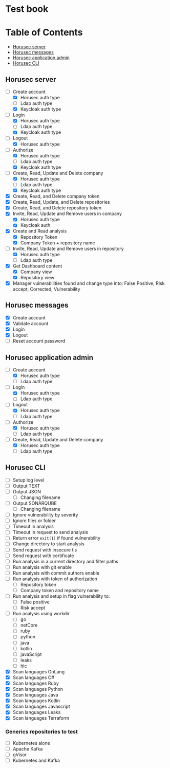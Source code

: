 # Test book

# Table of Contents

 * [Horusec server](#horusec-server)
 * [Horusec messages](#horusec-messages)
 * [Horusec application admin](#horusec-application-admin)
 * [Horusec CLI](#horusec-cli)
 
 
## Horusec server
- [ ] Create account
  - [X] Horusec auth type
  - [ ] Ldap auth type
  - [X] Keycloak auth type
- [ ] Login
  - [X] Horusec auth type
  - [ ] Ldap auth type
  - [X] Keycloak auth type
- [ ] Logout
  - [X] Horusec auth type
- [ ] Authorize
  - [X] Horusec auth type
  - [ ] Ldap auth type
  - [X] Keycloak auth type
- [ ] Create, Read, Update and Delete company
  - [X] Horusec auth type
  - [ ] Ldap auth type
  - [X] Keycloak auth type
- [X] Create, Read, and Delete company token
- [X] Create, Read, Update, and Delete repositories
- [X] Create, Read, and Delete repository token
- [X] Invite, Read, Update and Remove users in company
  - [X] Horusec auth type
  - [X] Keycloak auth 
- [X] Create and Read analysis
  - [X] Repository Token
  - [X] Company Token + repository name
- [ ] Invite, Read, Update and Remove users in repository
  - [X] Horusec auth type
  - [ ] Ldap auth type
- [X] Get Dashboard content
  - [X] Company view
  - [X] Repository view
- [X] Manager vulnerabilities found and change type into: False Positive, Risk accept, Corrected, Vulnerability

## Horusec messages
- [X] Create account
- [X] Validate account
- [X] Login
- [X] Logout
- [ ] Reset account password

## Horusec application admin
- [ ] Create account
  - [X] Horusec auth type
  - [ ] Ldap auth type
- [ ] Login
  - [X] Horusec auth type
  - [ ] Ldap auth type
- [ ] Logout
  - [X] Horusec auth type
  - [ ] Ldap auth type
- [ ] Authorize
  - [X] Horusec auth type
  - [ ] Ldap auth type
- [ ] Create, Read, Update and Delete company
  - [X] Horusec auth type
  - [ ] Ldap auth type

## Horusec CLI
- [ ] Setup log level
- [ ] Output TEXT
- [ ] Output JSON
  - [ ] Changing filename
- [ ] Output SONARQUBE
  - [ ] Changing filename
- [ ] Ignore vulnerability by severity
- [ ] Ignore files or folder
- [ ] Timeout in analysis
- [ ] Timeout in request to send analysis  
- [ ] Return error `exit(1)` if found vulnerability
- [ ] Change directory to start analysis
- [ ] Send request with insecure tls
- [ ] Send request with certificate
- [ ] Run analysis in a current directory and filter paths
- [ ] Run analysis with git enable
- [ ] Run analysis with commit authors enable
- [ ] Run analysis with token of authorization
  - [ ] Repository token
  - [ ] Company token and repository name
- [ ] Run analysis and setup in flag vulnerability to:
  - [ ] False positive
  - [ ] Risk accept
- [ ] Run analysis using workdir
  - [ ] go
  - [ ] netCore
  - [ ] ruby
  - [ ] python
  - [ ] java
  - [ ] kotlin
  - [ ] javaScript
  - [ ] leaks
  - [ ] hlc
- [X] Scan languages GoLang
- [X] Scan languages C#
- [X] Scan languages Ruby
- [X] Scan languages Python
- [X] Scan languages Java
- [X] Scan languages Kotlin
- [X] Scan languages Javascript
- [X] Scan languages Leaks
- [X] Scan languages Terraform

### Generics repositories to test
- [ ] Kubernetes alone
- [ ] Apache Kafka
- [ ] gVisor
- [ ] Kubernetes and Kafka
